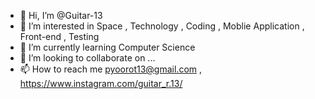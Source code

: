 - 👋 Hi, I’m @Guitar-13
- 👀 I’m interested in Space , Technology , Coding , Moblie Application , Front-end , Testing
- 🌱 I’m currently learning Computer Science
- 💞️ I’m looking to collaborate on ...
- 📫 How to reach me pyoorot13@gmail.com , https://www.instagram.com/guitar_r.13/

<!---
Guitar-13/Guitar-13 is a ✨ special ✨ repository because its `README.md` (this file) appears on your GitHub profile.
You can click the Preview link to take a look at your changes.
--->
